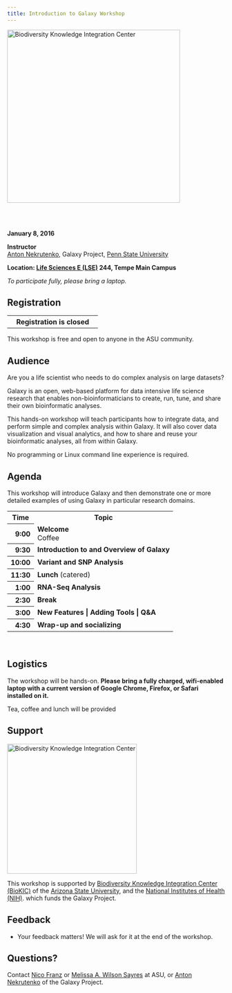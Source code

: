 ```yaml
---
title: Introduction to Galaxy Workshop
---
```

<div class='center'>
<a href='https://clas.asu.edu/biokic'><img src="/src/images/logos/ASUBioKIC_600.png" alt="Biodiversity Knowledge Integration Center" width="400" /></a>

<br /><br />



**January 8, 2016**

**Instructor** <br /> 
[Anton Nekrutenko](/src/people/anton/index.md), Galaxy Project, [Penn State University](http://www.psu.edu)<br />

**Location: [Life Sciences E (LSE)](https://maps.asu.edu/?id=120&mrkIid=62941) 244, Tempe Main Campus** <br />

*To participate fully, please bring a laptop.*
</div>

## Registration

<div class='right'>
<table>
  <tr>
    <th> <strong> &nbsp;&nbsp; Registration is closed </strong> &nbsp;&nbsp; </th>
  </tr>
</table>

</div>

This workshop is free and open to anyone in the ASU community.

 
## Audience

Are you a life scientist who needs to do complex analysis on large datasets?

Galaxy is an open, web-based platform for data intensive life science research that enables non-bioinformaticians to create, run, tune, and share their own bioinformatic analyses.

This hands-on workshop will teach participants how to integrate data, and perform simple and complex analysis within Galaxy.  It will also cover data visualization and visual analytics, and how to share and reuse your bioinformatic analyses, all from within Galaxy.

No programming or Linux command line experience is required.

## Agenda

This workshop will introduce Galaxy and then demonstrate one or more detailed examples of using Galaxy in particular research domains.

<table>
  <tr class="th" >
    <th> Time </th>
    <th> Topic </th>
  </tr>
  <tr>
    <th style=" text-align: right;"> 9:00 </th>
    <td> <strong>Welcome</strong><div class='indent'>Coffee</div> </td>
  </tr>
  <tr>
    <th style=" text-align: right;"> 9:30 </th>
    <td> <strong>Introduction to and Overview of Galaxy</strong> </td>
  </tr>
  <tr>
    <th style=" text-align: right;"> 10:00 </th>
    <td> <strong>Variant and SNP Analysis</strong> </td>
  </tr>
  <tr>
    <th style=" text-align: right;"> 11:30 </th>
    <td> <strong>Lunch</strong> (catered) </td>
  </tr>
  <tr>
    <th style=" text-align: right;"> 1:00 </th>
    <td> <strong>RNA-Seq Analysis</strong> </td>
  </tr>
  <tr>
    <th style=" text-align: right;"> 2:30 </th>
    <td> <strong>Break</strong> </td>
  </tr>
  <tr>
    <th style=" text-align: right;"> 3:00 </th>
    <td> <strong>New Features | Adding Tools | Q&A</strong> </td>
  </tr>
  <tr>
    <th style=" text-align: right;"> 4:30 </th>
    <td> <strong>Wrap-up and socializing</strong> </td>
  </tr>
</table>


<br />

## Logistics

The workshop will be hands-on.  **Please bring a fully charged, wifi-enabled laptop with a current version of Google Chrome, Firefox, or Safari installed on it.**

Tea, coffee and lunch will be provided

## Support

<div class='right center'>
<a href='https://clas.asu.edu/biokic'><img src="/src/images/logos/ASUBioKIC_600.png" alt="Biodiversity Knowledge Integration Center" width="300" /></a>
</div>

This workshop is supported by [Biodiversity Knowledge Integration Center (BioKIC)](https://clas.asu.edu/biokic) of the [Arizona State University](http://asu.edu), and the [National Institutes of Health (NIH)](http://www.nih.gov). which funds the Galaxy Project.

## Feedback

* Your feedback matters!  We will ask for it at the end of the workshop.

## Questions?

Contact [Nico Franz](https://sols.asu.edu/people/nico-franz) or [Melissa A. Wilson Sayres](https://sols.asu.edu/people/melissa-wilson-sayres) at ASU, or [Anton Nekrutenko](/src/people/anton/index.md) of the Galaxy Project.
